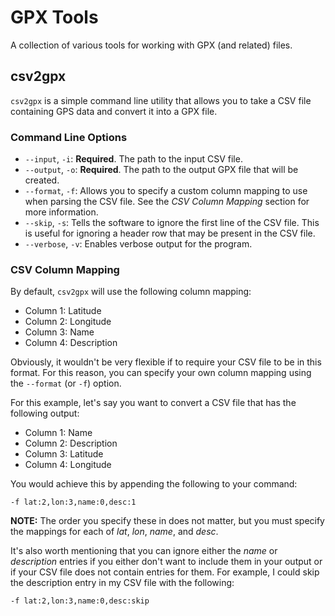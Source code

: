 # GPX Tools

A collection of various tools for working with GPX (and related) files.

## csv2gpx

`csv2gpx` is a simple command line utility that allows you to take a CSV file containing GPS data and convert it into a GPX file.

### Command Line Options

- `--input`, `-i`: **Required**. The path to the input CSV file.
- `--output`, `-o`: **Required**. The path to the output GPX file that will be created.
- `--format`, `-f`: Allows you to specify a custom column mapping to use when parsing the CSV file. See the *CSV Column Mapping* section for more information.
- `--skip`, `-s`: Tells the software to ignore the first line of the CSV file. This is useful for ignoring a header row that may be present in the CSV file.
- `--verbose`, `-v`: Enables verbose output for the program.

### CSV Column Mapping

By default, `csv2gpx` will use the following column mapping:

- Column 1: Latitude
- Column 2: Longitude
- Column 3: Name
- Column 4: Description

Obviously, it wouldn't be very flexible if to require your CSV file to be in this format. For this reason, you can specify your own column mapping using the `--format` (or `-f`) option. 

For this example, let's say you want to convert a CSV file that has the following output:

- Column 1: Name
- Column 2: Description
- Column 3: Latitude
- Column 4: Longitude

You would achieve this by appending the following to your command:

```
-f lat:2,lon:3,name:0,desc:1
```

**NOTE:** The order you specify these in does not matter, but you must specify the mappings for each of *lat*, *lon*, *name*, and *desc*.

It's also worth mentioning that you can ignore either the *name* or *description* entries if you either don't want to include them in your output or if your CSV file does not contain entries for them. For example, I could skip the description entry in my CSV file with the following:

```
-f lat:2,lon:3,name:0,desc:skip
```